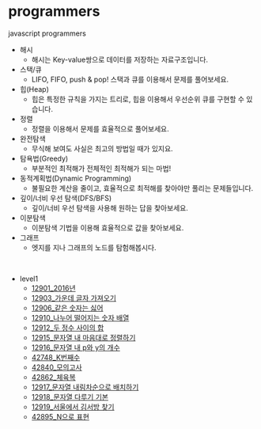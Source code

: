 # programmers
 javascript programmers

* 해시
  * 해시는 Key-value쌍으로 데이터를 저장하는 자료구조입니다.
* 스택/큐
  * LIFO, FIFO, push & pop! 스택과 큐를 이용해서 문제를 풀어보세요.
* 힙(Heap)
  * 힙은 특정한 규칙을 가지는 트리로, 힙을 이용해서 우선순위 큐를 구현할 수 있습니다.
* 정렬
  * 정렬을 이용해서 문제를 효율적으로 풀어보세요.
* 완전탐색
  * 무식해 보여도 사실은 최고의 방법일 때가 있지요.
* 탐욕법(Greedy)
  * 부분적인 최적해가 전체적인 최적해가 되는 마법!
* 동적계획법(Dynamic Programming)
  * 불필요한 계산을 줄이고, 효율적으로 최적해를 찾아야만 풀리는 문제들입니다.
* 깊이/너비 우선 탐색(DFS/BFS)
  * 깊이/너비 우선 탐색을 사용해 원하는 답을 찾아보세요.
* 이분탐색
  * 이분탐색 기법을 이용해 효율적으로 값을 찾아보세요.
* 그래프
  * 엣지를 지나 그래프의 노드를 탐험해봅시다.

<br>

* level1
  * [12901_2016년](https://github.com/Re120c03/programmers/blob/master/level1/42748.js)
  * [12903_가운데 글자 가져오기](https://github.com/Re120c03/programmers/blob/master/level1/42840.js)
  * [12906_같은 숫자는 싫어](https://github.com/Re120c03/programmers/blob/master/level1/42862.js)
  * [12910_나누어 떨어지는 숫자 배열](https://github.com/Re120c03/programmers/blob/master/level1/12901.js)
  * [12912_두 정수 사이의 합](https://github.com/Re120c03/programmers/blob/master/level1/12903.js)
  * [12915_문자열 내 마음대로 정렬하기]()
  * [12916_문자열 내 p와 y의 개수]()
  * [42748_K번째수]()
  * [42840_모의고사]()
  * [42862_체육복]()
  * [12917_문자열 내림차순으로 배치하기]()
  * [12918_문자열 다루기 기본]()
  * [12919_서울에서 김서방 찾기]()
  * [42895_N으로 표현]()